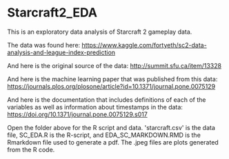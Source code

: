# Starcraft2_EDA
This is an exploratory data analysis of Starcraft 2 gameplay data.

The data was found here:
https://www.kaggle.com/fortyeth/sc2-data-analysis-and-league-index-prediction

And here is the original source of the data:
http://summit.sfu.ca/item/13328

And here is the machine learning paper that was published from this data:
https://journals.plos.org/plosone/article?id=10.1371/journal.pone.0075129

And here is the documentation that includes definitions of each of the variables as well as information about timestamps in the data: https://doi.org/10.1371/journal.pone.0075129.s017

Open the folder above for the R script and data. 'starcraft.csv' is the data file, SC_EDA.R is the R-script, and EDA_SC_MARKDOWN.RMD is the Rmarkdown file used to generate a pdf. The .jpeg files are plots generated from the R code. 
